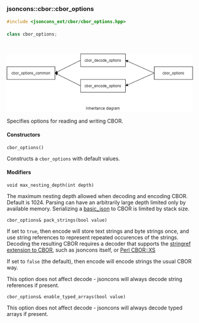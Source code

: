 ### jsoncons::cbor::cbor_options

```c++
#include <jsoncons_ext/cbor/cbor_options.hpp>

class cbor_options;
```

<br>

![cbor_options](./diagrams/cbor_options.png)

Specifies options for reading and writing CBOR.

#### Constructors

    cbor_options()
Constructs a `cbor_options` with default values. 

#### Modifiers

    void max_nesting_depth(int depth)
The maximum nesting depth allowed when decoding and encoding CBOR. 
Default is 1024. Parsing can have an arbitrarily large depth
limited only by available memory. Serializing a [basic_json](../basic_json.md) to
CBOR is limited by stack size.

    cbor_options& pack_strings(bool value)

If set to `true`, then encode will store text strings and
byte strings once, and use string references to represent repeated occurences
of the strings. Decoding the resulting CBOR requires a decoder
that supports the 
[stringref extension to CBOR](http://cbor.schmorp.de/stringref), such as
jsoncons itself, or [Perl CBOR::XS](http://software.schmorp.de/pkg/CBOR-XS.html)

If set to `false` (the default), then encode
will encode strings the usual CBOR way. 

This option does not affect decode - jsoncons will always decode
string references if present.

    cbor_options& enable_typed_arrays(bool value)

This option does not affect decode - jsoncons will always decode
typed arrays if present.


